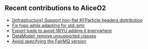 ## Recent contributions to AliceO2
- [[Infrastructure] Support non-flat KFParticle headers distribution](https://github.com/AliceO2Group/O2Physics/pull/11633)
- [Fix typo while adapting for std::pmr](https://github.com/AliceO2Group/AliceO2/pull/14408)
- [Export tuple to avoid IWYU adding it everywhere](https://github.com/AliceO2Group/AliceO2/pull/14403)
- [DataModel: remove unsupported classes](https://github.com/AliceO2Group/AliceO2/pull/14400)
- [Avoid specifying the FairMQ version](https://github.com/AliceO2Group/Control/pull/725)
